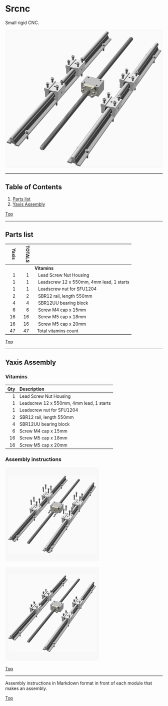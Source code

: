<a name="TOP"></a>
# Srcnc
Small rigid CNC.

![Main Assembly](assemblies/yaxis_assembled.png)

<span></span>

---
## Table of Contents
1. [Parts list](#Parts_list)
1. [Yaxis Assembly](#yaxis_assembly)

<span></span>
[Top](#TOP)

---
<a name="Parts_list"></a>
## Parts list
| <span style="writing-mode: vertical-rl; text-orientation: mixed;">Yaxis</span> | <span style="writing-mode: vertical-rl; text-orientation: mixed;">TOTALS</span> |  |
|---:|---:|:---|
|  | | **Vitamins** |
| &nbsp;&nbsp;1&nbsp; |  &nbsp;&nbsp;1&nbsp; | &nbsp;&nbsp; Lead Screw Nut Housing |
| &nbsp;&nbsp;1&nbsp; |  &nbsp;&nbsp;1&nbsp; | &nbsp;&nbsp; Leadscrew 12 x 550mm, 4mm lead, 1 starts |
| &nbsp;&nbsp;1&nbsp; |  &nbsp;&nbsp;1&nbsp; | &nbsp;&nbsp; Leadscrew nut for SFU1204 |
| &nbsp;&nbsp;2&nbsp; |  &nbsp;&nbsp;2&nbsp; | &nbsp;&nbsp; SBR12 rail, length 550mm |
| &nbsp;&nbsp;4&nbsp; |  &nbsp;&nbsp;4&nbsp; | &nbsp;&nbsp; SBR12UU bearing block |
| &nbsp;&nbsp;6&nbsp; |  &nbsp;&nbsp;6&nbsp; | &nbsp;&nbsp; Screw M4 cap x 15mm |
| &nbsp;&nbsp;16&nbsp; |  &nbsp;&nbsp;16&nbsp; | &nbsp;&nbsp; Screw M5 cap x 18mm |
| &nbsp;&nbsp;16&nbsp; |  &nbsp;&nbsp;16&nbsp; | &nbsp;&nbsp; Screw M5 cap x 20mm |
| &nbsp;&nbsp;47&nbsp; | &nbsp;&nbsp;47&nbsp; | &nbsp;&nbsp;Total vitamins count |

<span></span>
[Top](#TOP)

---
<a name="yaxis_assembly"></a>
## Yaxis Assembly
### Vitamins
|Qty|Description|
|---:|:----------|
|1| Lead Screw Nut Housing|
|1| Leadscrew 12 x 550mm, 4mm lead, 1 starts|
|1| Leadscrew nut for SFU1204|
|2| SBR12 rail, length 550mm|
|4| SBR12UU bearing block|
|6| Screw M4 cap x 15mm|
|16| Screw M5 cap x 18mm|
|16| Screw M5 cap x 20mm|


### Assembly instructions
![yaxis_assembly](assemblies/yaxis_assembly_tn.png)

![yaxis_assembled](assemblies/yaxis_assembled_tn.png)

<span></span>
[Top](#TOP)

---
Assembly instructions in Markdown format in front of each module that makes an assembly.

<span></span>
[Top](#TOP)
